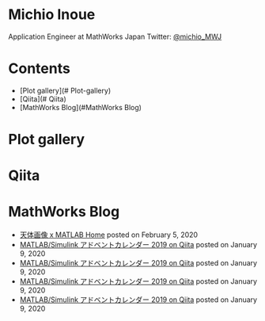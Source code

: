 # Michio Inoue

Application Engineer at MathWorks Japan
Twitter: [@michio_MWJ](https://twitter.com/michio_MWJ/header_photo)

# Contents

- [Plot gallery](# Plot-gallery)
- [Qiita](# Qiita)
- [MathWorks Blog](#MathWorks Blog)

# Plot gallery


# Qiita


# MathWorks Blog

- [天体画像 x MATLAB Home](https://blogs.mathworks.com/japan-community/2020/02/05/astronomical-image-matlab-home) posted on February 5, 2020
- [MATLAB/Simulink アドベントカレンダー 2019 on Qiita](https://blogs.mathworks.com/japan-community/2020/01/09/matlab-simulink-advent-calendar-2019-on-qiita) posted on January 9, 2020
- [MATLAB/Simulink アドベントカレンダー 2019 on Qiita](https://blogs.mathworks.com/japan-community/2020/01/09/matlab-simulink-advent-calendar-2019-on-qiita) posted on January 9, 2020
- [MATLAB/Simulink アドベントカレンダー 2019 on Qiita](https://blogs.mathworks.com/japan-community/2020/01/09/matlab-simulink-advent-calendar-2019-on-qiita) posted on January 9, 2020
- [MATLAB/Simulink アドベントカレンダー 2019 on Qiita](https://blogs.mathworks.com/japan-community/2020/01/09/matlab-simulink-advent-calendar-2019-on-qiita) posted on January 9, 2020




